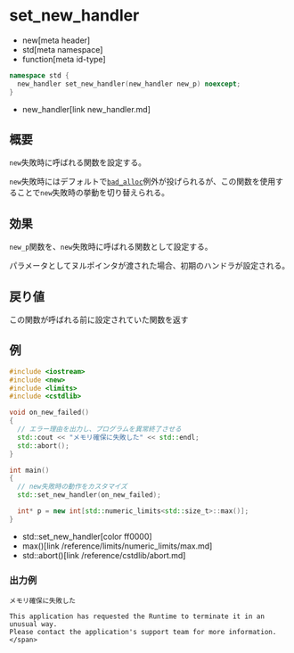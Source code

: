 # set_new_handler
* new[meta header]
* std[meta namespace]
* function[meta id-type]

```cpp
namespace std {
  new_handler set_new_handler(new_handler new_p) noexcept;
}
```
* new_handler[link new_handler.md]

## 概要
`new`失敗時に呼ばれる関数を設定する。

`new`失敗時にはデフォルトで[`bad_alloc`](bad_alloc.md)例外が投げられるが、この関数を使用することで`new`失敗時の挙動を切り替えられる。


## 効果
`new_p`関数を、`new`失敗時に呼ばれる関数として設定する。

パラメータとしてヌルポインタが渡された場合、初期のハンドラが設定される。


## 戻り値
この関数が呼ばれる前に設定されていた関数を返す


## 例
```cpp
#include <iostream>
#include <new>
#include <limits>
#include <cstdlib>

void on_new_failed()
{
  // エラー理由を出力し、プログラムを異常終了させる
  std::cout << "メモリ確保に失敗した" << std::endl;
  std::abort();
}

int main()
{
  // new失敗時の動作をカスタマイズ
  std::set_new_handler(on_new_failed);

  int* p = new int[std::numeric_limits<std::size_t>::max()];
}
```
* std::set_new_handler[color ff0000]
* max()[link /reference/limits/numeric_limits/max.md]
* std::abort()[link /reference/cstdlib/abort.md]

### 出力例
```
メモリ確保に失敗した

This application has requested the Runtime to terminate it in an unusual way.
Please contact the application's support team for more information.</span>
```

